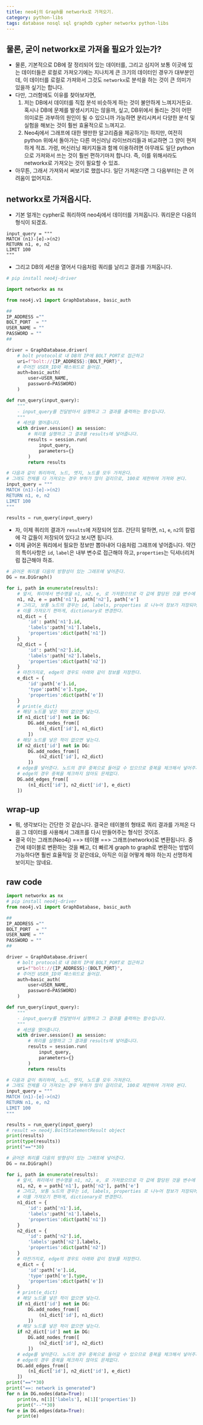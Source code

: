```yaml
---
title: neo4j의 Graph를 networkx로 가져오기.
category: python-libs
tags: database nosql sql graphdb cypher networkx python-libs 
---
```


## 물론, 굳이 networkx로 가져올 필요가 있는가? 

- 물론, 기본적으로 DB에 잘 정리되어 있는 데이터를, 그리고 심지어 보통 이곳에 있는 데이터들은 로컬로 가져오기에는 지나치게 큰 크기의 데이터인 경우가 대부분인데, 이 데이터를 로컬로 가져와서 그것도 `networkx`로 분석을 하는 것이 큰 의미가 있을까 싶기는 합니다. 
- 다만, 그러함에도 이유를 찾아보자면, 
    1) 저는 DB에서 데이터를 직접 분석 비슷하게 하는 것이 불안하게 느껴지거든요. 혹시나 DB에 문제를 발생시키지는 않을까, 싶고, DB위에서 돌리는 것이 어떤 의미로든 과부하의 원인이 될 수 있으니까 가능하면 분리시켜서 다양한 분석 및 실험을 해보는 것이 훨씬 효율적으로 느껴지고. 
    2) Neo4j에서 그래프에 대한 웬만한 알고리즘을 제공하기는 하지만, 여전히 python 위에서 돌아가는 다른 머신러닝 라이브러리들과 비교하면 그 양이 현저하게 적죠. 가령, 머신러닝 패키지들과 함께 이용하려면 아무래도 일단 python으로 가져와서 쓰는 것이 훨씬 편하기마저 합니다. 즉, 이를 위해서라도 networkx로 가져오는 것이 필요할 수 있죠. 
- 아무튼, 그래서 가져와서 써보기로 했씁니다. 일단 가져온다면 그 다음부터는 큰 어려움이 없어지죠.

## networkx로 가져옵시다.

- 기본 얼개는 cypher로 쿼리하여 neo4j에서 데이터를 가져옵니다. 쿼리문은 다음의 형식이 되겠죠. 

```cypher
input_query = """
MATCH (n1)-[e]->(n2)
RETURN n1, e, n2
LIMIT 100
"""
```

- 그리고 DB의 세션을 열어서 다음처럼 쿼리를 날리고 결과를 가져옵니다. 

```python
# pip install neo4j-driver

import networkx as nx

from neo4j.v1 import GraphDatabase, basic_auth

## 
IP_ADDRESS =""
BOLT_PORT  = ""
USER_NAME = ""
PASSWORD = ""
##

driver = GraphDatabase.driver(
    # bolt protocol로 내 DB의 IP에 BOLT_PORT로 접근하고 
    uri=f"bolt://{IP_ADDRESS}:{BOLT_PORT}", 
    # 주어진 USER_ID와 패스워드로 들어감.
    auth=basic_auth(
        user=USER_NAME, 
        password=PASSWORD)
    )

def run_query(input_query):
    """
    - input_query를 전달받아서 실행하고 그 결과를 출력하는 함수입니다.
    """
    # 세션을 열어줍니다.
    with driver.session() as session: 
        # 쿼리를 실행하고 그 결과를 results에 넣어줍니다.
        results = session.run(
            input_query,
            parameters={}
        )
        return results

# 다음과 같이 쿼리하여, 노드, 엣지, 노드를 모두 가져온다.
# 그래도 전체를 다 가져오는 경우 부하가 많이 걸리므로, 100로 제한하여 가져와 본다.
input_query = """
MATCH (n1)-[e]->(n2)
RETURN n1, e, n2
LIMIT 100
"""

results = run_query(input_query)
```

- 자, 이제 쿼리의 결과가 `results`에 저장되어 있죠. 간단히 말하면, `n1`, `e`, `n2`의 칼럼에 각 값들이 저장되어 있다고 보시면 됩니다.
- 이제 긁어온 쿼리에서 필요한 정보만 뽑아내어 다음처럼 그래프에 넣어줍니다. 약간의 특이사항은 `id`, `label`은 내부 변수로 접근해야 하고, `properties`는 딕셔너리처럼 접근해야 하죠.

```python
# 긁어온 쿼리를 다음의 방향성이 있는 그래프에 넣어준다.
DG = nx.DiGraph()

for i, path in enumerate(results):
    # 앞서, 쿼리에서 변수명을 n1, n2, e, 로 가져왔으므로 각 값에 할당된 것을 변수에 추가로 넣어준다.
    n1, n2, e = path['n1'], path['n2'], path['e']
    # 그리고, 보통 노드의 경우는 id, labels, properties 로 나누어 정보가 저장되어 있다.
    # 이를 가져오기 편하게, dictionary로 변경한다. 
    n1_dict = {
        'id': path['n1'].id, 
        'labels':path['n1'].labels, 
        'properties':dict(path['n1'])
    }
    n2_dict = {
        'id': path['n2'].id, 
        'labels':path['n2'].labels, 
        'properties':dict(path['n2'])
    }
    # 마찬가지로, edge의 경우도 아래와 같이 정보를 저장한다.
    e_dict = {
        'id':path['e'].id, 
        'type':path['e'].type, 
        'properties':dict(path['e'])
    }
    # print(e_dict)
    # 해당 노드를 넣은 적이 없으면 넣는다.
    if n1_dict['id'] not in DG:
        DG.add_nodes_from([
            (n1_dict['id'], n1_dict)
        ])
    # 해당 노드를 넣은 적이 없으면 넣는다.
    if n2_dict['id'] not in DG:
        DG.add_nodes_from([
            (n2_dict['id'], n2_dict)
        ])
    # edge를 넣어준다. 노드의 경우 중복으로 들어갈 수 있으므로 중복을 체크해서 넣어주지만, 
    # edge의 경우 중복을 체크하지 않아도 문제없다.
    DG.add_edges_from([
        (n1_dict['id'], n2_dict['id'], e_dict)
    ])
```

## wrap-up

- 뭐, 생각보다는 간단한 것 같습니다. 결국은 테이블의 형태로 쿼리 결과를 가져온 다음 그 데이터를 사용해서 그래프를 다시 만들어주는 형식인 것이죠. 
- 결국 이는 그래프(Neo4j) ==> 테이블 ==> 그래프(networkx)로 변환됩니다. 중간에 테이블로 변환하는 것을 빼고, 더 빠르게 graph to graph로 변환하는 방법이 가능하다면 훨씬 효율적일 것 같은데요, 아직은 이걸 어떻게 해야 하는지 선명하게 보이지는 않네요. 

## raw code

```python
import networkx as nx
# pip install neo4j-driver
from neo4j.v1 import GraphDatabase, basic_auth

## 
IP_ADDRESS =""
BOLT_PORT  = ""
USER_NAME = ""
PASSWORD = ""
##

driver = GraphDatabase.driver(
    # bolt protocol로 내 DB의 IP에 BOLT_PORT로 접근하고 
    uri=f"bolt://{IP_ADDRESS}:{BOLT_PORT}", 
    # 주어진 USER_ID와 패스워드로 들어감.
    auth=basic_auth(
        user=USER_NAME, 
        password=PASSWORD)
    )

def run_query(input_query):
    """
    - input_query를 전달받아서 실행하고 그 결과를 출력하는 함수입니다.
    """
    # 세션을 열어줍니다.
    with driver.session() as session: 
        # 쿼리를 실행하고 그 결과를 results에 넣어줍니다.
        results = session.run(
            input_query,
            parameters={}
        )
        return results

# 다음과 같이 쿼리하여, 노드, 엣지, 노드를 모두 가져온다.
# 그래도 전체를 다 가져오는 경우 부하가 많이 걸리므로, 100로 제한하여 가져와 본다.
input_query = """
MATCH (n1)-[e]->(n2)
RETURN n1, e, n2
LIMIT 100
"""

results = run_query(input_query)
# result => neo4j.BoltStatementResult object
print(results)
print(type(results))
print("=="*30)

# 긁어온 쿼리를 다음의 방향성이 있는 그래프에 넣어준다.
DG = nx.DiGraph()

for i, path in enumerate(results):
    # 앞서, 쿼리에서 변수명을 n1, n2, e, 로 가져왔으므로 각 값에 할당된 것을 변수에 추가로 넣어준다.
    n1, n2, e = path['n1'], path['n2'], path['e']
    # 그리고, 보통 노드의 경우는 id, labels, properties 로 나누어 정보가 저장되어 있다.
    # 이를 가져오기 편하게, dictionary로 변경한다. 
    n1_dict = {
        'id': path['n1'].id, 
        'labels':path['n1'].labels, 
        'properties':dict(path['n1'])
    }
    n2_dict = {
        'id': path['n2'].id, 
        'labels':path['n2'].labels, 
        'properties':dict(path['n2'])
    }
    # 마찬가지로, edge의 경우도 아래와 같이 정보를 저장한다.
    e_dict = {
        'id':path['e'].id, 
        'type':path['e'].type, 
        'properties':dict(path['e'])
    }
    # print(e_dict)
    # 해당 노드를 넣은 적이 없으면 넣는다.
    if n1_dict['id'] not in DG:
        DG.add_nodes_from([
            (n1_dict['id'], n1_dict)
        ])
    # 해당 노드를 넣은 적이 없으면 넣는다.
    if n2_dict['id'] not in DG:
        DG.add_nodes_from([
            (n2_dict['id'], n2_dict)
        ])
    # edge를 넣어준다. 노드의 경우 중복으로 들어갈 수 있으므로 중복을 체크해서 넣어주지만, 
    # edge의 경우 중복을 체크하지 않아도 문제없다.
    DG.add_edges_from([
        (n1_dict['id'], n2_dict['id'], e_dict)
    ])
print("=="*30)
print("==: network is generated")
for n in DG.nodes(data=True):
    print(n, n[1]['labels'], n[1]['properties'])
    print("--"*30)
for e in DG.edges(data=True):
    print(e)
    
```